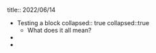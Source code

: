 title:: 2022/06/14

- Testing a block
  collapsed:: true
  collapsed::true
	- What does it all mean?
-
-